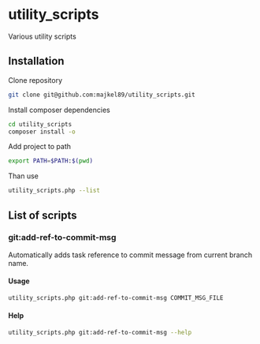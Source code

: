 # utility_scripts

Various utility scripts

## Installation

Clone repository

````bash
git clone git@github.com:majkel89/utility_scripts.git
````

Install composer dependencies

````bash
cd utility_scripts
composer install -o
````

Add project to path

````bash
export PATH=$PATH:$(pwd)
````

Than use

````bash
utility_scripts.php --list
````

## List of scripts

### git:add-ref-to-commit-msg

Automatically adds task reference to commit message from current branch name.

#### Usage

````bash
utility_scripts.php git:add-ref-to-commit-msg COMMIT_MSG_FILE
````

#### Help

````bash
utility_scripts.php git:add-ref-to-commit-msg --help
````